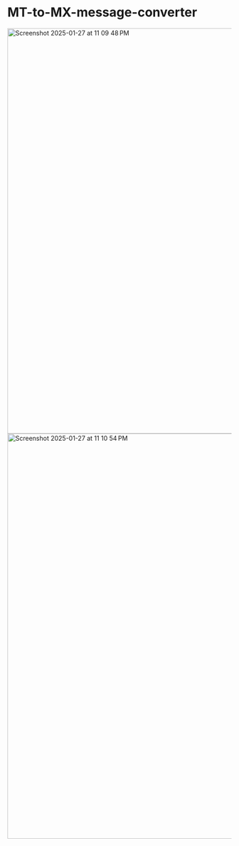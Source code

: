 # MT-to-MX-message-converter
<img width="912" alt="Screenshot 2025-01-27 at 11 09 48 PM" src="https://github.com/user-attachments/assets/14e88b85-d290-4ef0-b521-2863eff53074" />
<img width="912" alt="Screenshot 2025-01-27 at 11 10 54 PM" src="https://github.com/user-attachments/assets/8b9ade1b-3e50-4e36-b9e7-d9c18a4b3789" />
